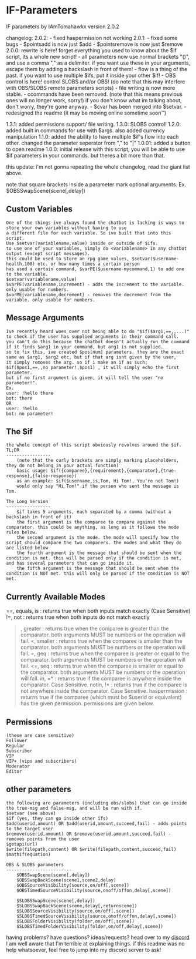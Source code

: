 # IF-Parameters
IF parameters by IAmTomahawkx
version 2.0.2

changelog:
2.0.2:
    - fixed haspermission not working
2.0.1:
    - fixed some bugs
    - $pointsadd is now just $add
    - $pointsremove is now just $remove
2.0.0:
    rewrite is here! forget everything you used to know about the $if script, its a whole new script!
    - all parameters now use normal brackets "()", and use a comma "," as a delimiter. if you want use these in your arguments,
      escape them by adding a backslash in front of them!
    - flow is a thing of the past. if you want to use multiple $ifs, put it inside your other $if!
    - OBS control is here! control SLOBS and/or OBS! (do note that this may interfere with OBS/SLOBS remote parameters scripts)
    - file writing is now more stable.
    - ccommands have been removed. (note that this means previous ones will no longer work, sorry!)
      if you don't know what im talking about, don't worry, they're gone anyway.
    - $cvar has been merged into $setvar.
    - redesigned the readme (it may be moving online sometime soon™)

1.3.1: added permissions support/ file writing.
1.3.0: SLOBS control!
1.2.0: added built in commands for use with $args. also added currency manipulation
1.1.0: added the ability to have multiple $if's flow into each other. changed the parameter seperator from "," to "|"
1.0.01: added a button to open readme
1.0.0: initial release
with this script, you will be able to use $if parameters in your commands. but theres a bit more than that.

this update:
i'm not gonna repeating the whole changelog, read the giant list above.

note that square brackets inside a parameter mark optional arguments. Ex. $OBSSwapScene(scene[,delay])

Custom Variables
-------------------
    One of the things ive always found the chatbot is lacking is ways to store your own variables without having to use
    a different file for each variable. So ive built that into this script.
    Use $setvar(variablename,value) inside or outside of $ifs.
    to use one of your variables, simply do <variablename> in any chatbot output (except script messages).
    this could be used to store an rpg game values, $setvar($username-health,100) etc. or how many times a certain person
    has used a certain command, $varPE($username-mycommand,1) to add one to the variable.
    $setvar(variablename,value)
    $varPE(variablename,increment) - adds the increment to the variable. only usable for numbers.
    $varME(variablename,decrement) - removes the decrement from the variable. only usable for numbers.

Message Arguments
-------------------
    Ive recently heard woes over not being able to do "$if($arg1,==,,...)" to check if the user has supplied arguments in their command call.
    you can't do this because the chatbot doesn't actually run the command if it finds $arg1 in your command, but arg1 is not supplied.
    so to fix this, ive created $pos[num] parameters. they are the exact same as $arg1, $arg2 etc, but if that arg isnt given by the user,
    it simply removes the arg. so if i make an if as such; $if($pos1,==,,no parameter!,$pos1) , it will simply echo the first parameter.
    but if no first argument is given, it will tell the user "no parameter!".
    Ex.
    user: !hello there
    bot: there
    OR
    user: !hello
    bot: no parameter!


The $if
-------------------
    the whole concept of this script obviously revolves around the $if.
    TL;DR
    -----------------
        (note that the curly brackets are simply marking placeholders, they do not belong in your actual function)
        basic usage: $if({comparee},{requirement},{comparator},{true-response},{false-response})
        as an example: $if($username,is,Tom, Hi Tom!, You're not Tom!)
        would only say "Hi Tom!" if the person who sent the message is Tom.

    The Long Version
    -----------------
        $if takes 5 arguments, each separated by a comma (without a backslash in front of it)
        the first argument is the comparee to compare against the comparator. this could be anything, as long as it follows the mode rules below.
        the second argument is the mode. the mode will specify how the script should compare the two comparers. the modes and what they do are listed below
        the fourth argument is the message that should be sent when the condition is met. this will be parsed only if the condition is met, and has several parameters that can go inside it.
        the fifth argument is the message that should be sent when the condition is NOT met. this will only be parsed if the condition is NOT met.

Currently Available Modes
-----------------------------
==, equals, is : returns true when both inputs match exactly (Case Sensitive)
!=, not        : returns true when both inputs do not match exactly
>, greater     : returns true when the comparee is greater than the comparator. both arguments MUST be numbers or the operation will fail.
<, smaller     : returns true when the comparee is smaller than the comparator. both arguments MUST be numbers or the operation will fail.
>=, geq        : returns true when the comparee is greater or equal to the comparator. both arguments MUST be numbers or the operation will fail.
<=, seq        : returns true when the comparee is smaller or equal to the comparator. both arguments MUST be numbers or the operation will fail.
in, =*         : returns true if the comparee is anywhere inside the comparator. Case Sensitive.
notin, !*      : returns true if the comparee is not anywhere inside the comparator. Case Sensitive.
haspermission  : returns true if the comparee (which must be $userid or equivalent) has the given permission. permissions are given below.

Permissions
------------------------------
    (these are case sensitive)
    Follower
    Regular
    Subscriber
    VIP
    VIP+ (vips and subscribers)
    Moderator
    Editor

other parameters
-------------------
    the following are parameters (including obs/slobs) that can go inside the true-msg and false-msg, and will be run with if.
    $setvar (see above)
    $if (yes, they can go inside other ifs)
    $add(userid,amount) OR $add(userid,amount,succeed,fail) - adds points to the target user
    $remove(userid,amount) OR $remove(userid,amount,succeed,fail) - removes points from the user
    $getapi(url)
    $write(filepath,content) OR $write(filepath,content,succeed,fail)
    $mathif(equation)

    OBS & SLOBS parameters
    -------------------------
        $OBSSwapScene(scene[,delay])
        $OBSSwapBackScene(scene1,scene2,delay)
        $OBSSourceVisibility(source,on/off[,scene])
        $OBSTimedSourceVisibility(source,onoff/offon,delay[,scene])

        $SLOBSSwapScene(scene[,delay])
        $SLOBSSwapBackScene(scene,delay[,returnscene])
        $SLOBSSourceVisibility(source,on/off[,scene])
        $SLOBSTimedSourceVisibility(source,onoff/offon,delay[,scene])
        $SLOBSFolderVisibility(folder,on/off[,scene])
        $SLOBSTimedFolderVisibility(folder,on/off,delay[,scene])


having problems? have questions? ideas/requests? head over to my [discord](discord.gg/VKp6zrs)
I am well aware that I'm terrible at explaining things. if this readme was no help whatsoever,
feel free to jump into my discord server to ask!
